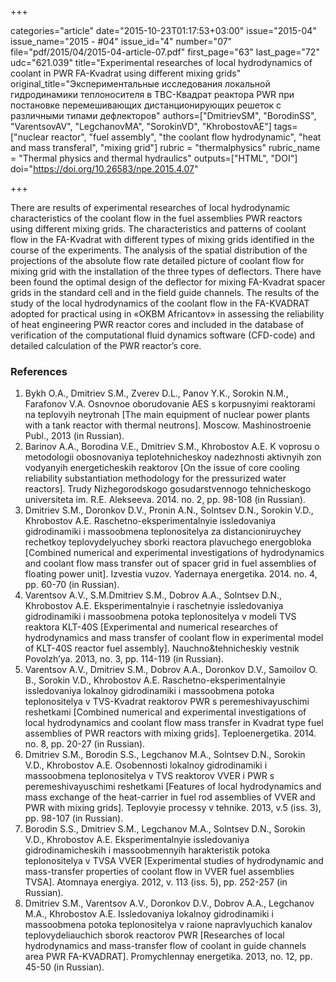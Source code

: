 +++

categories="article"
date="2015-10-23T01:17:53+03:00"
issue="2015-04"
issue_name="2015 - #04"
issue_id="4"
number="07"
file="pdf/2015/04/2015-04-article-07.pdf"
first_page="63"
last_page="72"
udc="621.039"
title="Experimental researches of local hydrodynamics of coolant in PWR FA-Kvadrat using different mixing grids"
original_title="Экспериментальные исследования локальной гидродинамики теплоносителя в ТВС-Квадрат реактора PWR при постановке перемешивающих дистанционирующих решеток с различными типами дефлекторов"
authors=["DmitrievSM", "BorodinSS", "VarentsovAV", "LegchanovMA", "SorokinVD", "KhrobostovAE"]
tags=["nuclear reactor", "fuel assembly", "the coolant flow hydrodynamic", "heat and mass transferal", "mixing grid"]
rubric = "thermalphysics"
rubric_name = "Thermal physics and thermal hydraulics"
outputs=["HTML", "DOI"]
doi="https://doi.org/10.26583/npe.2015.4.07"

+++

There are results of experimental researches of local hydrodynamic characteristics of the coolant flow in the fuel assemblies PWR reactors using different mixing grids. The characteristics and patterns of coolant flow in the FA-Kvadrat with different types of mixing grids identified in the course of the experiments. The analysis of the spatial distribution of the projections of the absolute flow rate detailed picture of coolant flow for mixing grid with the installation of the three types of deflectors. There have been found the optimal design of the deflector for mixing FA-Kvadrat spacer grids in the standard cell and in the field guide channels. The results of the study of the local hydrodynamics of the coolant flow in the FA-KVADRAT adopted for practical using in «OKBM Africantov» in assessing the reliability of heat engineering PWR reactor cores and included in the database of verification of the computational fluid dynamics software (CFD-code) and detailed calculation of the PWR reactor’s core.

### References

1. Bykh O.A., Dmitriev S.M., Zverev D.L., Panov Y.K., Sorokin N.M., Farafonov V.A. Osnovnoe oborudovanie AES s korpusnyimi reaktorami na teplovyih neytronah [The main equipment of nuclear power plants with a tank reactor with thermal neutrons]. Moscow. Mashinostroenie Publ., 2013 (in Russian).
2. Barinov A.A., Borodina V.E., Dmitriev S.M., Khrobostov A.E. K voprosu o metodologii obosnovaniya teplotehnicheskoy nadezhnosti aktivnyih zon vodyanyih energeticheskih reaktorov [On the issue of core cooling reliability substantiation methodology for the pressurized water reactors]. Trudy Nizhegorodskogo gosudarstvennogo tehnicheskogo universiteta im. R.E. Alekseeva. 2014. no. 2, pp. 98-108 (in Russian).
3. Dmitriev S.M., Doronkov D.V., Pronin A.N., Solntsev D.N., Sorokin V.D., Khrobostov A.E. Raschetno-eksperimentalnyie issledovaniya gidrodinamiki i massoobmena teplonositelya za distancioniruychey rechetkoy teplovydelyuchey sborki reactora plavuchego energobloka [Combined numerical and experimental investigations of hydrodynamics and coolant flow mass transfer out of spacer grid in fuel assemblies of floating power unit]. Izvestia vuzov. Yadernaya energetika. 2014. no. 4, pp. 60-70 (in Russian).
4. Varentsov A.V., S.M.Dmitriev S.M., Dobrov A.A., Solntsev D.N., Khrobostov A.E. Eksperimentalnyie i raschetnyie issledovaniya gidrodinamiki i massoobmena potoka teplonositelya v modeli TVS reaktora KLT-40S [Experimental and numerical researches of hydrodynamics and mass transfer of coolant flow in experimental model of KLT-40S reactor fuel assembly]. Nauchno&tehnicheskiy vestnik Povolzh’ya. 2013, no. 3, pp. 114-119 (in Russian).
5. Varentsov A.V., Dmitriev S.M., Dobrov A.A., Doronkov D.V., Samoilov O. B., Sorokin V.D., Khrobostov A.E. Raschetno-eksperimentalnyie issledovaniya lokalnoy gidrodinamiki i massoobmena potoka teplonositelya v TVS-Kvadrat reaktorov PWR s peremeshivayuschimi reshetkami [Combined numerical and experimental investigations of local hydrodynamics and coolant flow mass transfer in Kvadrat type fuel assemblies of PWR reactors with mixing grids]. Teploenergetika. 2014. no. 8, pp. 20-27 (in Russian).
6. Dmitriev S.M., Borodin S.S., Legchanov M.A., Solntsev D.N., Sorokin V.D., Khrobostov A.E. Osobennosti lokalnoy gidrodinamiki i massoobmena teplonositelya v TVS reaktorov VVER i PWR s peremeshivayuschimi reshetkami [Features of local hydrodynamics and mass exchange of the heat-carrier in fuel rod assemblies of VVER and PWR with mixing grids]. Teplovyie processy v tehnike. 2013, v.5 (iss. 3), pp. 98-107 (in Russian).
7. Borodin S.S., Dmitriev S.M., Legchanov M.A., Solntsev D.N., Sorokin V.D., Khrobostov A.E. Eksperimentalnyie issledovaniya gidrodinamicheskih i massoobmennyih harakteristik potoka teplonositelya v TVSA VVER [Experimental studies of hydrodynamic and mass-transfer properties of coolant flow in VVER fuel assemblies TVSA]. Atomnaya energiya. 2012, v. 113 (iss. 5), pp. 252-257 (in Russian).
8. Dmitriev S.M., Varentsov A.V., Doronkov D.V., Dobrov A.A., Legchanov M.A., Khrobostov A.E. Issledovaniya lokalnoy gidrodinamiki i massoobmena potoka teplonositelya v raione napravlyuchich kanalov teplovydeliauchich sborok reactorov PWR [Researches of local hydrodynamics and mass-transfer flow of coolant in guide channels area PWR FA-KVADRAT]. Promychlennay energetika. 2013, no. 12, pp. 45-50 (in Russian).